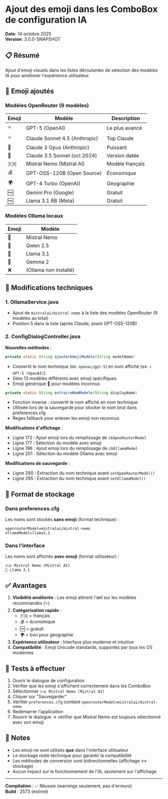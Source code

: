 # Ajout des emoji dans les ComboBox de configuration IA
**Date**: 14 octobre 2025  
**Version**: 3.0.0-SNAPSHOT

## 📋 Résumé

Ajout d'emoji visuels dans les listes déroulantes de sélection des modèles IA pour améliorer l'expérience utilisateur.

## 🎨 Emoji ajoutés

### Modèles OpenRouter (9 modèles)
| Emoji | Modèle | Description |
|-------|--------|-------------|
| ⭐ | GPT-5 (OpenAI) | Le plus avancé |
| ⭐ | Claude Sonnet 4.5 (Anthropic) | Top Claude |
| 🔷 | Claude 3 Opus (Anthropic) | Puissant |
| 📅 | Claude 3.5 Sonnet (oct 2024) | Version datée |
| 🇫🇷 | Mistral Nemo (Mistral AI) | Modèle français |
| 💰 | GPT-OSS-120B (Open Source) | Économique |
| 🌍 | GPT-4 Turbo (OpenAI) | Géographie |
| 🆓 | Gemini Pro (Google) | Gratuit |
| 🆓 | Llama 3.1 8B (Meta) | Gratuit |

### Modèles Ollama locaux
| Emoji | Modèle |
|-------|--------|
| 🔸 | Mistral Nemo |
| 🔸 | Qwen 2.5 |
| 🔸 | Llama 3.1 |
| 🔸 | Gemma 2 |
| ❌ | (Ollama non installé) |

## 🔧 Modifications techniques

### 1. OllamaService.java
- Ajout de `mistralai/mistral-nemo` à la liste des modèles OpenRouter (9 modèles au total)
- Position 5 dans la liste (après Claude, avant GPT-OSS-120B)

### 2. ConfigDialogController.java

**Nouvelles méthodes** :

```java
private static String ajouterEmojiModele(String modelName)
```
- Convertit le nom technique (ex: `openai/gpt-5`) en nom affiché (ex: `⭐ GPT-5 (OpenAI)`)
- Gère 13 modèles différents avec emoji spécifiques
- Emoji générique 🤖 pour modèles inconnus

```java
private static String extraireNomModele(String displayName)
```
- Fonction inverse : convertit le nom affiché en nom technique
- Utilisée lors de la sauvegarde pour stocker le nom brut dans preferences.cfg
- Regex fallback pour enlever les emoji non reconnus

**Modifications d'affichage** :
- Ligne 172 : Ajout emoji lors du remplissage de `cbOpenRouterModel`
- Ligne 177 : Sélection du modèle avec emoji
- Ligne 196 : Ajout emoji lors du remplissage de `cbOllamaModel`
- Ligne 201 : Sélection du modèle Ollama avec emoji

**Modifications de sauvegarde** :
- Ligne 290 : Extraction du nom technique avant `setOpenRouterModel()`
- Ligne 295 : Extraction du nom technique avant `setOllamaModel()`

## 📝 Format de stockage

### Dans preferences.cfg
Les noms sont stockés **sans emoji** (format technique) :
```
openrouterModel=mistralai/mistral-nemo
ollamaModel=llama3.1
```

### Dans l'interface
Les noms sont affichés **avec emoji** (format utilisateur) :
```
🇫🇷 Mistral Nemo (Mistral AI)
🔸 Llama 3.1
```

## ✅ Avantages

1. **Visibilité améliorée** : Les emoji attirent l'œil sur les modèles recommandés (⭐)
2. **Catégorisation rapide** : 
   - 🇫🇷 = français
   - 💰 = économique
   - 🆓 = gratuit
   - 🌍 = bon pour géographie
3. **Expérience utilisateur** : Interface plus moderne et intuitive
4. **Compatibilité** : Emoji Unicode standards, supportés par tous les OS modernes

## 🧪 Tests à effectuer

1. Ouvrir le dialogue de configuration
2. Vérifier que les emoji s'affichent correctement dans les ComboBox
3. Sélectionner `🇫🇷 Mistral Nemo (Mistral AI)`
4. Cliquer sur "Sauvegarder"
5. Vérifier `preferences.cfg` contient `openrouterModel=mistralai/mistral-nemo`
6. Redémarrer l'application
7. Rouvrir le dialogue → vérifier que Mistral Nemo est toujours sélectionné avec son emoji

## 📌 Notes

- Les emoji ne sont utilisés **que** dans l'interface utilisateur
- Le stockage reste technique pour garantir la compatibilité
- Les méthodes de conversion sont bidirectionnelles (affichage ↔ stockage)
- Aucun impact sur le fonctionnement de l'IA, seulement sur l'affichage

---

**Compilation** : ✅ Réussie (warnings seulement, pas d'erreurs)  
**Build** : 2573 (estimé)

